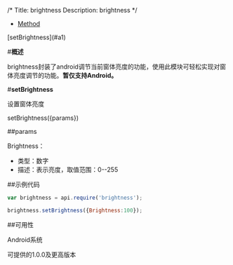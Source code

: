 /*
Title: brightness
Description: brightness
*/

<ul id="tab" class="clearfix">
	<li class="active"><a href="#method-content">Method</a></li>
    
</ul>
<div id="method-content">

<div class="outline">
[setBrightness](#a1)
</div>


#**概述**

brightness封装了android调节当前窗体亮度的功能，使用此模块可轻松实现对窗体亮度调节的功能。**暂仅支持Android。**


#**setBrightness**<div id="a1"></div>

设置窗体亮度

setBrightness({params})

##params

Brightness：

- 类型：数字
- 描述：表示亮度，取值范围：0--255

##示例代码

```js
var brightness = api.require('brightness');

brightness.setBrightness({Brightness:100});
```

##可用性

Android系统

可提供的1.0.0及更高版本

